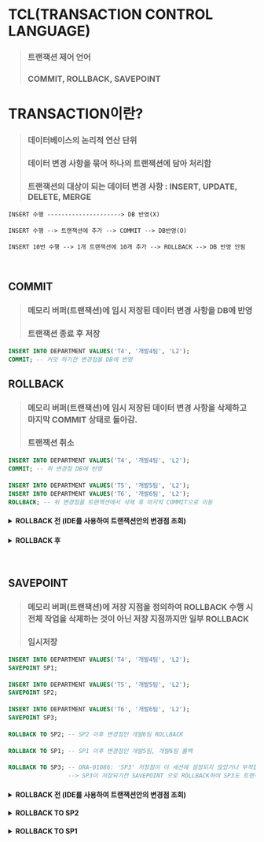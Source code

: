 # TCL(TRANSACTION CONTROL LANGUAGE)
> ### 트랜잭션 제어 언어
> ### COMMIT, ROLLBACK, SAVEPOINT

# TRANSACTION이란?
> ### 데이터베이스의 논리적 연산 단위
> ### 데이터 변경 사항을 묶어 하나의 트랜잭션에 담아 처리함
> ### 트랜잭션의 대상이 되는 데이터 변경 사항 : INSERT, UPDATE, DELETE, MERGE
```
INSERT 수행 ---------------------> DB 반영(X)

INSERT 수행 --> 트랜잭션에 추가 --> COMMIT --> DB반영(O)

INSERT 10번 수행 --> 1개 트랜잭션에 10개 추가 --> ROLLBACK --> DB 반영 안됨
```  
</br>

## COMMIT
> ### 메모리 버퍼(트랜잭션)에 임시 저장된 데이터 변경 사항을 DB에 반영
> ### 트랜잭션 종료 후 저장  
```SQL
INSERT INTO DEPARTMENT VALUES('T4', '개발4팀', 'L2');
COMMIT; -- 커밋 하기전 변경점을 DB에 반영
```

## ROLLBACK
> ### 메모리 버퍼(트랜잭션)에 임시 저장된 데이터 변경 사항을 삭제하고 **마지막 COMMIT 상태로 돌아감.**
> ### 트랜잭션 취소
```SQL
INSERT INTO DEPARTMENT VALUES('T4', '개발4팀', 'L2');
COMMIT; -- 위 변경점 DB에 반영

INSERT INTO DEPARTMENT VALUES('T5', '개발5팀', 'L2');
INSERT INTO DEPARTMENT VALUES('T6', '개발6팀', 'L2');
ROLLBACK; -- 위 변경점을 트랜잭션에서 삭제 후 마지막 COMMIT으로 이동
```
<h4><details>
    <summary>ROLLBACK 전 (IDE를 사용하여 트랜잭션안의 변경점 조회)</summary>

![ROLLBACK Example](../summary/images/TCL/ROLLBACK%20Example.png);
</details></h4> 


<h4><details>
    <summary>ROLLBACK 후</summary>

![ROLLBACK Example](../summary/images/TCL/ROLLBACK%20Example2.png);
</details></h4>   
</br>

## SAVEPOINT
> ### 메모리 버퍼(트랜잭션)에 저장 지점을 정의하여 ROLLBACK 수행 시 전체 작업을 삭제하는 것이 아닌 저장 지점까지만 일부 ROLLBACK
> ### 임시저장
```SQL
INSERT INTO DEPARTMENT VALUES('T4', '개발4팀', 'L2');
SAVEPOINT SP1;

INSERT INTO DEPARTMENT VALUES('T5', '개발5팀', 'L2');
SAVEPOINT SP2;

INSERT INTO DEPARTMENT VALUES('T6', '개발6팀', 'L2');
SAVEPOINT SP3;

ROLLBACK TO SP2; -- SP2 이후 변경점인 개발6팀 ROLLBACK

ROLLBACK TO SP1; -- SP1 이후 변경점인 개발5팀, 개발6팀 롤백

ROLLBACK TO SP3; -- ORA-01086: 'SP3' 저장점이 이 세션에 설정되지 않았거나 부적합합니다.
                 --> SP3이 저장되기전 SAVEPOINT 으로 ROLLBACK하여 SP3도 트랜잭션에서 변경점과ㄱ 같이 삭제
```

<h4><details>
    <summary>ROLLBACK 전 (IDE를 사용하여 트랜잭션안의 변경점 조회)</summary>

![ROLLBACK Example](../summary/images/TCL/ROLLBACK%20Example.png);
</details></h4> 

<h4><details>
    <summary>ROLLBACK TO SP2</summary>

![ROLLBACK Example](../summary/images/TCL/SAVEPOINT%20Example.png);
</details></h4> 

<h4><details>
    <summary>ROLLBACK TO SP1</summary>

![ROLLBACK Example](../summary/images/TCL/SAVEPOINT%20Example2.png/);
</details></h4> 

